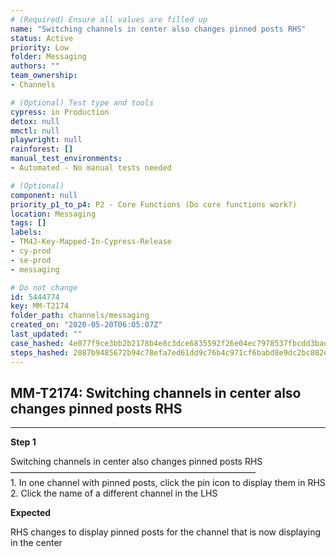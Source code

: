 ```yaml
---
# (Required) Ensure all values are filled up
name: "Switching channels in center also changes pinned posts RHS"
status: Active
priority: Low
folder: Messaging
authors: ""
team_ownership: 
- Channels

# (Optional) Test type and tools
cypress: in Production
detox: null
mmctl: null
playwright: null
rainforest: []
manual_test_environments: 
- Automated - No manual tests needed

# (Optional)
component: null
priority_p1_to_p4: P2 - Core Functions (Do core functions work?)
location: Messaging
tags: []
labels: 
- TM4J-Key-Mapped-In-Cypress-Release
- cy-prod
- se-prod
- messaging

# Do not change
id: 5444774
key: MM-T2174
folder_path: channels/messaging
created_on: "2020-05-20T06:05:07Z"
last_updated: ""
case_hashed: 4e077f9ce3bb2b2178b4e8c3dce6835592f26e04ec7978537fbcdd3bad5c6b55fc9610b1bc5624c66aa7072f6f65f1bd
steps_hashed: 2087b9485672b94c78efa7ed61dd9c76b4c971cf6babd8e9dc2bc882ee04ab6731836474f7fa7d2f79d60921bbb2e24a
---
```


## MM-T2174: Switching channels in center also changes pinned posts RHS

---

**Step 1**

Switching channels in center also changes pinned posts RHS\
————————————————————————————\
1\. In one channel with pinned posts, click the pin icon to display them in RHS\
2\. Click the name of a different channel in the LHS

**Expected**

RHS changes to display pinned posts for the channel that is now displaying in the center
